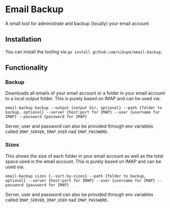 # Email Backup
A small tool for administrate and backup (locally) your email account

## Installation
You can install the tooling via `go install github.com/sikupe/email-backup`.

## Functionality
### Backup
Downloads all emails of your email account or a folder in your email account to a local output folder.
This is purely based on IMAP and can be used via:

`email-backup backup --output {output dir, optional} --path {folder to backup, optional} --server {host:port for IMAP} --user {username for IMAP} --password {password for IMAP}`

Server, user and password can also be provided through env variables called `IMAP_SERVER`, `IMAP_USER` nad `IMAP_PASSWORD`.

### Sizes
This shows the size of each folder in your email account as well as the total space used in the email account.
This is purely based on IMAP and can be used via:

`email-backup sizes {--sort-by-sizes} --path {folder to backup, optional} --server {host:port for IMAP} --user {username for IMAP} --password {password for IMAP}`

Server, user and password can also be provided through env variables called `IMAP_SERVER`, `IMAP_USER` nad `IMAP_PASSWORD`.
